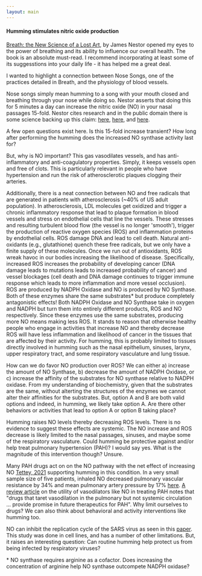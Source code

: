 ```yaml
---
layout: main
---
```


#### Humming stimulates nitric oxide production

[Breath: the New Science of a Lost Art](https://www.amazon.com/Breath-New-Science-Lost-Art/dp/0735213615), by James Nestor opened my eyes to the power of breathing and its ability to influence our overall health. The book is an absolute must-read. I recommend incorporating at least some of its suggesstions into your daily life - it has helped me a great deal. 

I wanted to highlight a connection between Nose Songs, one of the practices detailed in Breath, and the physiology of blood vessels. 

Nose songs simply mean humming to a song with your mouth closed and breathing through your nose while doing so. Nestor asserts that doing this for 5 minutes a day can increase the nitric oxide (NO) in your nasal passages 15-fold. Nestor cites research and in the public domain there is some science backing up this claim: [here](https://openarchive.ki.se/xmlui/bitstream/handle/10616/38896/thesis.pdf?sequence=1), [here](https://www.ncbi.nlm.nih.gov/pmc/articles/PMC1745376/pdf/v054p00947.pdf), and [here](https://pubmed.ncbi.nlm.nih.gov/12119224/). 

A few open questions exist here. Is this 15-fold increase transient? How long after performing the humming does the increased NO synthase activity last for? 

But, why is NO important? This gas vasodilates vessels, and has anti-inflammatory and anti-coagulatory properties. Simply, it keeps vessels open and free of clots. This is particularly relevant in people who have hypertension and run the risk of atherosclerotic plaques clogging their arteries. 

Additionally, there is a neat connection between NO and free radicals that are generated in patients with atherosclerosis (~40% of US adult population). In atherosclerosis, LDL molecules get oxidized and trigger a chronic inflammatory response that lead to plaque formation in blood vessels and stress on endothelial cells that line the vessels. These stresses and resulting turbulent blood flow (the vessel is no longer 'smooth'), trigger the production of reactive oxygen species (ROS) and inflammation proteins by endothelial cells. ROS damage DNA and lead to cell death. Natural anti-oxidants (e.g., glutathione) quench these free radicals, but we only have a finite supply of these molecules. Once we run out of antioxidants, ROS wreak havoc in our bodies increasing the likelihood of disease. Specifically, increased ROS increases the probability of developing cancer (DNA damage leads to mutations leads to increased probability of cancer) and vessel blockages (cell death and DNA damage continues to trigger immune response which leads to more inflammation and more vessel occlusion). ROS are produced by NADPH Oxidase and NO is produced by NO Synthase. Both of these enzymes share the same substrates\* but produce completely antagonistic effects! Both NADPH Oxidase and NO Synthase take in oxygen and NADPH but turn them into entirely different products, ROS and NO respectively. Since these enzymes use the same substrates, producing more NO means making less ROS. It stands to reason that otherwise healthy people who engage in activities that increase NO and thereby decrease ROS will have less inflammation and likelihood of cancer in the tissues that are affected by their activity. For humming, this is probably limited to tissues directly involved in humming such as the nasal epithelium, sinuses, larynx, upper respiratory tract, and some respiratory vasculature and lung tissue. 

How can we do favor NO production over ROS? We can either a) increase the amount of NO Synthase, b) decrease the amount of NADPH Oxidase, or c) increase the affinity of the substrates for NO synthase relative to NADPH oxidase. From my understanding of biochemistry, given that the substrates are the same, without alterting the structures of the enzymes we cannot alter their affinities for the substrates. But, option A and B are both valid options and indeed, in humming, we likely take option A. Are there other behaviors or activities that lead to option A or option B taking place? 

Humming raises NO levels thereby decreasing ROS levels. There is no evidence to suggest these effects are systemic. The NO increase and ROS decrease is likely limited to the nasal passages, sinuses, and maybe some of the respiratory vasculature. Could humming be protective against and/or help treat pulmonary hypertension (PAH)? I would say yes. What is the magnitude of this intervention though? Unsure. 

Many PAH drugs act on on the NO pathway with the net effect of increasing NO [Tettey, 2021](https://www.ncbi.nlm.nih.gov/pmc/articles/PMC8633825/) supporting humming in this condition. In a very small sample size of five patients, inhaled NO decreased pulmonary vascular resistance by 34% and mean pulmonary artery pressure by 17% [here](https://www.ahajournals.org/doi/full/10.1161/01.CIR.94.3.477). [A review article](https://www.ncbi.nlm.nih.gov/pmc/articles/PMC2809140/) on the utility of vasodilators like NO in treating PAH notes that "drugs that taret vasodilation in the pulmonary but not systemic circulation ... provide promise in future therapeutics for PAH". Why limit ourselves to drugs? We can also think about behavioral and activity interventions like humming too. 

NO can inhibit the replication cycle of the SARS virus as seen in this [paper](https://journals.asm.org/doi/10.1128/jvi.79.3.1966-1969.2005). This study was done in cell lines, and has a number of other limitations. But, it raises an interesting question: Can routine humming help protect us from being infected by respiratory viruses? 

\* NO synthase requires arginine as a cofactor. Does increasing the concentration of arginine help NO synthase outcompete NADPH oxidase? 




